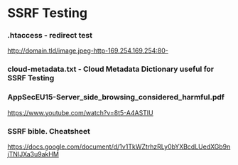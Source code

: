 # SSRF Testing

### .htaccess - redirect test
http://domain.tld/image.jpeg-http-169.254.169.254:80-



### cloud-metadata.txt - Cloud Metadata Dictionary useful for SSRF Testing



### AppSecEU15-Server_side_browsing_considered_harmful.pdf
https://www.youtube.com/watch?v=8t5-A4ASTIU



### SSRF bible. Cheatsheet
https://docs.google.com/document/d/1v1TkWZtrhzRLy0bYXBcdLUedXGb9njTNIJXa3u9akHM
